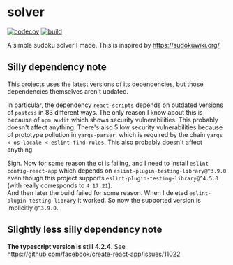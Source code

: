 # solver

[![codecov](https://codecov.io/gh/icecream17/solver/branch/main/graph/badge.svg?token=FOcsmxUx91)](https://codecov.io/gh/icecream17/solver)
[![build](https://github.com/icecream17/solver/workflows/build/badge.svg)](https://github.com/icecream17/solver/actions)

A simple sudoku solver I made. This is inspired by <https://sudokuwiki.org/>

## Silly dependency note

This projects uses the latest versions of its dependencies, but those dependencies themselves aren't updated.

In particular, the dependency `react-scripts` depends on outdated versions of `postcss` in 83 different ways. The only reason I know about this is because of `npm audit` which shows security vulnerabilities. This probably doesn't affect anything. There's also 5 low security vulnerabilities because of prototype pollution in `yargs-parser`, which is required by the chain `yargs < os-locale < eslint-find-rules`. This also probably doesn't affect anything.

Sigh. Now for some reason the ci is failing, and I need to install `eslint-config-react-app` which depends on `eslint-plugin-testing-library@^3.9.0` even though this project supports `eslint-plugin-testing-library@^4.5.0` (with really corresponds to `4.17.21`).\
And then later the build failed for some reason. When I deleted `eslint-plugin-testing-library` it worked. So now the supported version is implicitly `@^3.9.0`.

## Slightly less silly dependency note

__The typescript version is still 4.2.4__. See <https://github.com/facebook/create-react-app/issues/11022>
